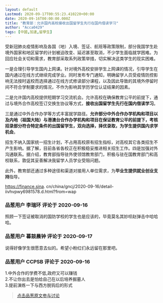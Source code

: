 ```yaml
---
layout: default
Lastmod: 2020-09-17T00:55:23.410220+00:00
date: 2020-09-16T00:00:00.000Z
title: "教育部：允许国内高校接收出国留学生先行在国内借读学习"
author: "Acca0429"
tags: [中國,加速,留學生]
---
```


受新冠肺炎疫情影响及各国（地）入境、签证、航班等政策限制，部分我国学生赴境外国家和地区留学的计划被迫改变、延迟甚至取消，不少学生面临就学困难。为回应社会关切和需求，教育部采取系列政策举措，切实解决这类学生的现实困难。  
  
  
一是合理引导学生国内上网课。针对境外高校安排学生上网课的情况，引导学生在国内通过在线方式继续完成学业。同时发布专门通知，明确留学人员受疫情防控影响无法按时返校而选择通过在线方式修读部分课程，以及因此导致的其境外停留时间不符合学制要求的情况，不作为影响其学历学位认证结果的因素。  
  
二是允许国内高校提供短期学习交流机会。允许高校在确保教育公平的前提下，通过与境外合作高校签订交换生协议等方式，**接收出国留学生先行在国内借读学习**。  
  
三是通过中外合作办学等方式丰富就学路径。**允许部分中外合作办学机构和项目以及内地（祖国大陆）与港澳台合作办学机构和项目在保证教育公平的前提下，考核招录部分符合特定条件的出国留学生，双向选择，择优录取，为学生提供国内求学机会**。  
  
招生不纳入国家统一招生计划，不占用高校原有招生指标，对高校其它各类招生不产生影响。据了解，目前各省各校正在积极稳妥推进相关招生工作。四是加强对外沟通联系。据介绍，教育部指导驻外使领馆教育部门，积极与驻在国教育部门和高校联系，敦促其妥善解决我留学人员学业受阻问题。  
  
此外，教育部还通过多种途径和渠道对接用人单位需求，为**毕业生提供就业创业支持**指导。  
  
  
https://finance.sina. cn/china/gncj/2020-09-16/detail-iivhvpwy6981578.d.html?from=wap

            
### 品葱用户 **李瑞环** 评论于 2020-09-16
        
照顾一下签证被取消的国防学校的学生也是应该的，毕竟莫名其妙呗赵弹击中哈哈哈。
        


            
### 品葱用户 **暮鼓晨钟** 评论于 2020-09-17
        
说得好像学生很愿意去似的。希望小粉红们永远留在那里吧。
        


            
### 品葱用户 **CCPSB** 评论于 2020-09-16
        
1.中外合作的学费不低,政府又可以赚钱  
2.不让你出去是怕给自己在以后培养掘墓人  
3.提前演练一下与西方脱钩后的形式
        






> [点击品葱原文参与讨论](https://pincong.rocks/article/24149)

